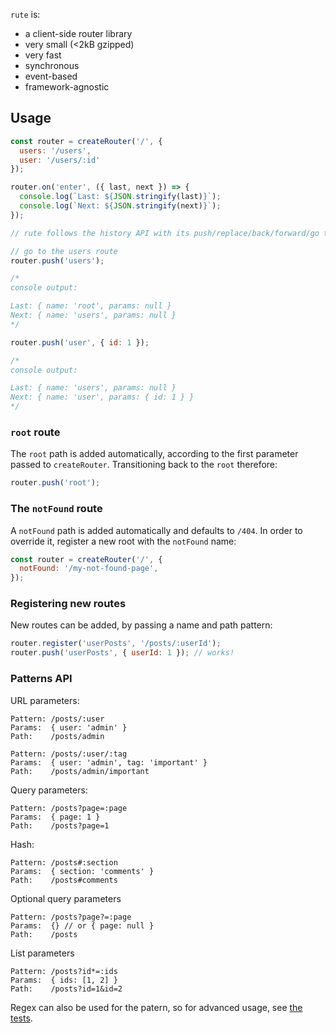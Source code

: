 `rute` is:
 - a client-side router library
 - very small (<2kB gzipped)
 - very fast
 - synchronous
 - event-based
 - framework-agnostic

## Usage

```js
const router = createRouter('/', {
  users: '/users',
  user: '/users/:id'
});

router.on('enter', ({ last, next }) => {
  console.log(`Last: ${JSON.stringify(last)}`);
  console.log(`Next: ${JSON.stringify(next)}`);
});

// rute follows the history API with its push/replace/back/forward/go terminology

// go to the users route
router.push('users');

/*
console output:

Last: { name: 'root', params: null }
Next: { name: 'users', params: null }
*/

router.push('user', { id: 1 });

/*
console output:

Last: { name: 'users', params: null }
Next: { name: 'user', params: { id: 1 } }
*/
```

### `root` route

The `root` path is added automatically, according to the first parameter passed to `createRouter`. Transitioning back to the `root` therefore:

```js
router.push('root');
```

### The `notFound` route

A `notFound` path is added automatically and defaults to `/404`. In order to override it, register a new root with the `notFound` name:

```js
const router = createRouter('/', {
  notFound: '/my-not-found-page',
});
```

### Registering new routes

New routes can be added, by passing a name and path pattern:
```js
router.register('userPosts', '/posts/:userId');
router.push('userPosts', { userId: 1 }); // works!
```

### Patterns API

URL parameters:
```
Pattern: /posts/:user
Params:  { user: 'admin' }
Path:    /posts/admin
```

```
Pattern: /posts/:user/:tag
Params:  { user: 'admin', tag: 'important' }
Path:    /posts/admin/important
```

Query parameters:
```
Pattern: /posts?page=:page
Params:  { page: 1 }
Path:    /posts?page=1
```

Hash:
```
Pattern: /posts#:section
Params:  { section: 'comments' }
Path:    /posts#comments
```

Optional query parameters
```
Pattern: /posts?page?=:page
Params:  {} // or { page: null }
Path:    /posts
```

List parameters
```
Pattern: /posts?id*=:ids
Params:  { ids: [1, 2] }
Path:    /posts?id=1&id=2
```

Regex can also be used for the patern, so for advanced usage, see [the tests](src/parser/index.test.ts).
